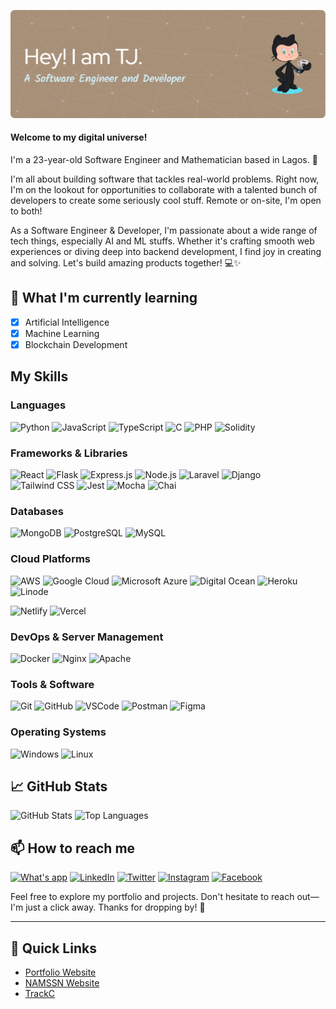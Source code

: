 ![Header](./main/assets/github-header-image.png)

#### Welcome to my digital universe!

I'm a 23-year-old Software Engineer and Mathematician based in Lagos. 🚀

I'm all about building software that tackles real-world problems. Right now, I'm on the lookout for opportunities to collaborate with a talented bunch of developers to create some seriously cool stuff. Remote or on-site, I'm open to both!

As a Software Engineer & Developer, I'm passionate about a wide range of tech things, especially AI and ML stuffs. Whether it's crafting smooth web experiences or diving deep into backend development, I find joy in creating and solving. Let's build amazing products together! 💻✨

## 🌱 What I'm currently learning

- [x] Artificial Intelligence
- [x] Machine Learning
- [x] Blockchain Development

## My Skills

### Languages
![Python](https://www.vectorlogo.zone/logos/python/python-icon.svg)
![JavaScript](https://www.vectorlogo.zone/logos/javascript/javascript-icon.svg)
![TypeScript](https://www.vectorlogo.zone/logos/typescriptlang/typescriptlang-icon.svg)
![C](https://www.vectorlogo.zone/logos/gnu_bash/gnu_bash-icon.svg)
![PHP](https://www.vectorlogo.zone/logos/php/php-icon.svg)
![Solidity](https://www.vectorlogo.zone/logos/ethereum/ethereum-icon.svg)

### Frameworks & Libraries
![React](https://www.vectorlogo.zone/logos/reactjs/reactjs-icon.svg)
![Flask](https://www.vectorlogo.zone/logos/pocoo_flask/pocoo_flask-icon.svg)
![Express.js](https://www.vectorlogo.zone/logos/expressjs/expressjs-icon.svg)
![Node.js](https://www.vectorlogo.zone/logos/nodejs/nodejs-icon.svg)
![Laravel](https://www.vectorlogo.zone/logos/laravel/laravel-icon.svg)
![Django](https://www.vectorlogo.zone/logos/djangoproject/djangoproject-icon.svg)
![Tailwind CSS](https://www.vectorlogo.zone/logos/tailwindcss/tailwindcss-icon.svg)
![Jest](https://www.vectorlogo.zone/logos/jestjsio/jestjsio-icon.svg)
![Mocha](https://www.vectorlogo.zone/logos/mochajs/mochajs-icon.svg)
![Chai](https://www.vectorlogo.zone/logos/chaijs/chaijs-icon.svg)

### Databases
![MongoDB](https://www.vectorlogo.zone/logos/mongodb/mongodb-icon.svg)
![PostgreSQL](https://www.vectorlogo.zone/logos/postgresql/postgresql-icon.svg)
![MySQL](https://www.vectorlogo.zone/logos/mysql/mysql-icon.svg)

### Cloud Platforms
![AWS](https://www.vectorlogo.zone/logos/amazon_aws/amazon_aws-icon.svg)
![Google Cloud](https://www.vectorlogo.zone/logos/google_cloud/google_cloud-icon.svg)
![Microsoft Azure](https://www.vectorlogo.zone/logos/microsoft_azure/microsoft_azure-icon.svg)
![Digital Ocean](https://www.vectorlogo.zone/logos/digitalocean/digitalocean-icon.svg)
![Heroku](https://www.vectorlogo.zone/logos/heroku/heroku-icon.svg)
![Linode](https://www.vectorlogo.zone/logos/linode/linode-icon.svg)

![Netlify](https://www.vectorlogo.zone/logos/netlify/netlify-icon.svg)
![Vercel](https://www.vectorlogo.zone/logos/vercel/vercel-icon.svg)

### DevOps & Server Management
![Docker](https://www.vectorlogo.zone/logos/docker/docker-icon.svg)
![Nginx](https://www.vectorlogo.zone/logos/nginx/nginx-icon.svg)
![Apache](https://www.vectorlogo.zone/logos/apache/apache-icon.svg)


### Tools & Software
![Git](https://www.vectorlogo.zone/logos/git-scm/git-scm-icon.svg)
![GitHub](https://www.vectorlogo.zone/logos/github/github-icon.svg)
![VSCode](https://www.vectorlogo.zone/logos/visualstudio_code/visualstudio_code-icon.svg)
![Postman](https://www.vectorlogo.zone/logos/getpostman/getpostman-icon.svg)
![Figma](https://www.vectorlogo.zone/logos/figma/figma-icon.svg)

### Operating Systems
![Windows](https://www.vectorlogo.zone/logos/apple/apple-icon.svg)
![Linux](https://www.vectorlogo.zone/logos/ubuntu/ubuntu-icon.svg)

## 📈 GitHub Stats
![GitHub Stats](https://github-readme-stats.vercel.app/api?username=TSOlami&show_icons=true&theme=radical)
![Top Languages](https://github-readme-stats.vercel.app/api/top-langs/?username=TSOlami&layout=compact&theme=radical)

## 📫 How to reach me
[![What's app](https://www.vectorlogo.zone/logos/whatsapp/whatsapp-icon.svg)](https://wa.me/2347061583271)
[![LinkedIn](https://www.vectorlogo.zone/logos/linkedin/linkedin-icon.svg)](https://www.linkedin.com/in/saheed-tijani-b9935625b/)
[![Twitter](https://www.vectorlogo.zone/logos/twitter/twitter-icon.svg)](https://twitter.com/def_input_name)
[![Instagram](https://www.vectorlogo.zone/logos/instagram/instagram-icon.svg)](https://www.instagram.com/papionfiya)
[![Facebook](https://www.vectorlogo.zone/logos/facebook/facebook-icon.svg)](https://web.facebook.com/profile.php?id=100059079370738)

Feel free to explore my portfolio and projects. Don't hesitate to reach out—I'm just a click away. Thanks for dropping by! 🌟

---
## 🚀 Quick Links
- [Portfolio Website](https://whosteejay.netlify.app/)
- [NAMSSN Website](https://namssn-futminna.onrender.com/)
- [TrackC](https://trackc-flask-app-wg3p.onrender.com/)
